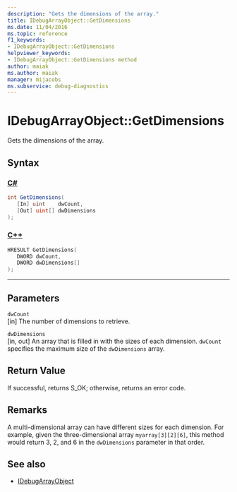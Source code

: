 ```yaml
---
description: "Gets the dimensions of the array."
title: IDebugArrayObject::GetDimensions
ms.date: 11/04/2016
ms.topic: reference
f1_keywords:
- IDebugArrayObject::GetDimensions
helpviewer_keywords:
- IDebugArrayObject::GetDimensions method
author: maiak
ms.author: maiak
manager: mijacobs
ms.subservice: debug-diagnostics
---
```

# IDebugArrayObject::GetDimensions

Gets the dimensions of the array.

## Syntax

### [C#](#tab/csharp)
```csharp
int GetDimensions(
   [In] uint    dwCount,
   [Out] uint[] dwDimensions
);
```
### [C++](#tab/cpp)
```cpp
HRESULT GetDimensions( 
   DWORD dwCount,
   DWORD dwDimensions[]
);
```
---

## Parameters
`dwCount`\
[in] The number of dimensions to retrieve.

`dwDimensions`\
[in, out] An array that is filled in with the sizes of each dimension. `dwCount` specifies the maximum size of the `dwDimensions` array.

## Return Value
 If successful, returns S_OK; otherwise, returns an error code.

## Remarks
 A multi-dimensional array can have different sizes for each dimension. For example, given the three-dimensional array `myarray[3][2][6]`, this method would return 3, 2, and 6 in the `dwDimensions` parameter in that order.

## See also
- [IDebugArrayObject](../../../extensibility/debugger/reference/idebugarrayobject.md)
